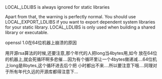 LOCAL_LDLIBS is always ignored for static libraries

Apart from that, the warning is perfectly normal. You should use LOCAL_EXPORT_LDLIBS if you want to export dependent system libraries for your static library. LOCAL_LDLIBS is only used when building a shared library or executable.







openssl 1.0在64位机器上崩溃的原因

用开源rsa算法的时候,还要注意,那个年代的人把long当4bytes用,如今 放在64位的机器上,就会死循环啊多悲催....因为有个循环里让一个4bytes做递减....64位机上long是8bytes,这个循环进去后个把 小时都出不来....所以要注意下哦....同理对于所有年代久远的开源库都得注意下...